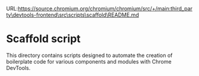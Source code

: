 URL:https://source.chromium.org/chromium/chromium/src/+/main:third_party\devtools-frontend\src\scripts\scaffold\README.md
# Scaffold script

This directory contains scripts designed to automate the creation of boilerplate code for various components and
modules with Chrome DevTools.
